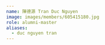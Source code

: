 ```yaml
---
name: 陳德源 Tran Duc Nguyen 
image: images/members/605415180.jpg 
role: alumni-master
aliases:
  - duc nguyen tran
---
```

